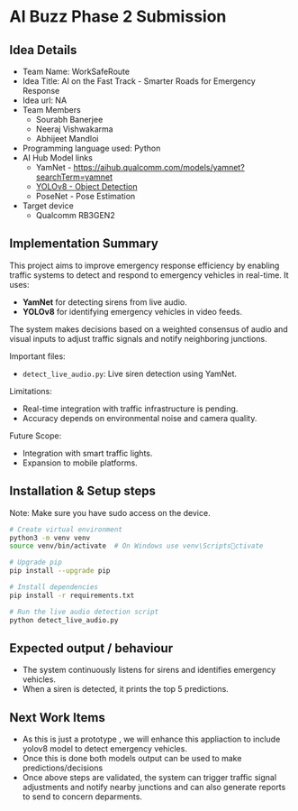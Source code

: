 
# AI Buzz Phase 2 Submission

## Idea Details
- Team Name: WorkSafeRoute
- Idea Title: AI on the Fast Track - Smarter Roads for Emergency Response
- Idea url: NA
- Team Members
  - Sourabh Banerjee
  - Neeraj Vishwakarma
  - Abhijeet Mandloi
- Programming language used: Python
- AI Hub Model links
  - YamNet - https://aihub.qualcomm.com/models/yamnet?searchTerm=yamnet
  - [YOLOv8 - Object Detection](https://aihub.qualcomm.com/models/yolov8)
  - PoseNet - Pose Estimation
- Target device
  -  Qualcomm RB3GEN2

## Implementation Summary
This project aims to improve emergency response efficiency by enabling traffic systems to detect and respond to emergency vehicles in real-time. It uses:
- **YamNet** for detecting sirens from live audio.
- **YOLOv8** for identifying emergency vehicles in video feeds.

The system makes decisions based on a weighted consensus of audio and visual inputs to adjust traffic signals and notify neighboring junctions.

Important files:
- `detect_live_audio.py`: Live siren detection using YamNet.

Limitations:
- Real-time integration with traffic infrastructure is pending.
- Accuracy depends on environmental noise and camera quality.

Future Scope:
- Integration with smart traffic lights.
- Expansion to mobile platforms.

## Installation & Setup steps
Note: Make sure you have sudo access on the device.
```bash
# Create virtual environment
python3 -m venv venv
source venv/bin/activate  # On Windows use venv\Scriptsctivate

# Upgrade pip
pip install --upgrade pip

# Install dependencies
pip install -r requirements.txt

# Run the live audio detection script
python detect_live_audio.py
```

## Expected output / behaviour
- The system continuously listens for sirens and identifies emergency vehicles.
- When a siren is detected, it prints the top 5 predictions.

## Next Work Items
- As this is just a prototype , we will enhance this appliaction to include yolov8 model to detect emergency vehicles.
- Once this is done both models output can be used to make predictions/decisions
- Once above steps are validated, the system can trigger traffic signal adjustments and notify nearby junctions and can also generate reports to send to concern deparments.


